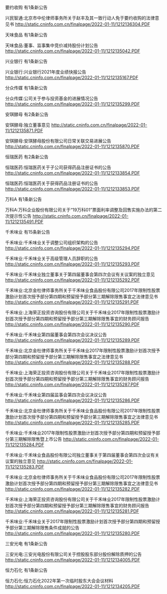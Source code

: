 要约收购 有1条新公告 

兴民智通:北京市中伦律师事务所关于赵丰及其一致行动人免于要约收购的法律意见书 http://static.cninfo.com.cn/finalpage/2022-01-11/1212136304.PDF 

天味食品 有1条新公告 

天味食品:董事、监事集中竞价减持股份计划公告 http://static.cninfo.com.cn/finalpage/2022-01-11/1212135042.PDF 

兴业银行 有1条新公告 

兴业银行:兴业银行2021年度业绩快报公告 http://static.cninfo.com.cn/finalpage/2022-01-11/1212135167.PDF 

分众传媒 有1条新公告 

分众传媒:公司关于参与投资基金的进展情况公告 http://static.cninfo.com.cn/finalpage/2022-01-11/1212135299.PDF 

安琪酵母 有2条新公告 

安琪酵母:独立董事意见 http://static.cninfo.com.cn/finalpage/2022-01-11/1212135871.PDF 

安琪酵母:安琪酵母股份有限公司日常关联交易进展公告 http://static.cninfo.com.cn/finalpage/2022-01-11/1212135870.PDF 

恒瑞医药 有2条新公告 

恒瑞医药:恒瑞医药关于子公司获得药品注册证书的公告 http://static.cninfo.com.cn/finalpage/2022-01-11/1212133854.PDF 

恒瑞医药:恒瑞医药关于获得药品注册证书的公告 http://static.cninfo.com.cn/finalpage/2022-01-11/1212133853.PDF 

万科A 有1条新公告 

万科A:万科企业股份有限公司关于“19万科01”票面利率调整及回售实施办法的第二次提示性公告 http://static.cninfo.com.cn/finalpage/2022-01-11/1212135491.PDF 

千禾味业 有15条新公告 

千禾味业:千禾味业关于调整公司组织架构的公告 http://static.cninfo.com.cn/finalpage/2022-01-11/1212135294.PDF 

千禾味业:千禾味业关于高级管理人员辞职的公告 http://static.cninfo.com.cn/finalpage/2022-01-11/1212135293.PDF 

千禾味业:千禾味业独立董事关于第四届董事会第四次会议有关议案的独立意见 http://static.cninfo.com.cn/finalpage/2022-01-11/1212135292.PDF 

千禾味业:北京金杜律师事务所关于千禾味业食品股份有限公司2017年限制性股票激励计划首次授予部分第四期和预留授予部分第三期解除限售事宜之法律意见书 http://static.cninfo.com.cn/finalpage/2022-01-11/1212135291.PDF 

千禾味业:上海荣正投资咨询股份有限公司关于千禾味业2017年限制性股票激励计划首次授予部分第四期和预留授予部分第三期解除限售事宜的财务顾问报告 http://static.cninfo.com.cn/finalpage/2022-01-11/1212135290.PDF 

千禾味业:千禾味业第四届董事会第四次会议决议公告 http://static.cninfo.com.cn/finalpage/2022-01-11/1212135289.PDF 

千禾味业:北京金杜律师事务所关于千禾味业2017年限制性股票激励计划首次授予部分第四期和预留授予部分第三期解除限售事宜之法律意见书 http://static.cninfo.com.cn/finalpage/2022-01-11/1212135288.PDF 

千禾味业:上海荣正投资咨询股份有限公司关于千禾味业2017年限制性股票激励计划首次授予部分第四期和预留授予部分第三期解除限售事宜的财务顾问报告 http://static.cninfo.com.cn/finalpage/2022-01-11/1212135287.PDF 

千禾味业:千禾味业第四届监事会第四次会议决议公告 http://static.cninfo.com.cn/finalpage/2022-01-11/1212135286.PDF 

千禾味业:北京金杜律师事务所关于千禾味业食品股份有限公司2017年限制性股票激励计划首次授予部分第四期和预留授予部分第三期解除限售事宜之法律意见书 http://static.cninfo.com.cn/finalpage/2022-01-11/1212135285.PDF 

千禾味业:千禾味业2017年限制性股票激励计划首次授予部分第四期和预留授予部分第三期解除限售暨上市公告 http://static.cninfo.com.cn/finalpage/2022-01-11/1212135284.PDF 

千禾味业:千禾味业食品股份有限公司独立董事关于第四届董事会第四次会议有关议案的独立意见 http://static.cninfo.com.cn/finalpage/2022-01-11/1212135283.PDF 

千禾味业:北京金杜律师事务所关于千禾味业食品股份有限公司2017年限制性股票激励计划首次授予部分第四期和预留授予部分第三期解除限售事宜之法律意见书 http://static.cninfo.com.cn/finalpage/2022-01-11/1212135282.PDF 

千禾味业:上海荣正投资咨询股份有限公司关于千禾味业2017年限制性股票激励计划首次授予部分第四期和预留授予部分第三期解除限售事宜的财务顾问报告 http://static.cninfo.com.cn/finalpage/2022-01-11/1212135281.PDF 

千禾味业:千禾味业关于2017年限制性股票激励计划首次授予部分第四期和预留授予部分第三期解除限售条件成就的公告 http://static.cninfo.com.cn/finalpage/2022-01-11/1212135280.PDF 

三安光电 有1条新公告 

三安光电:三安光电股份有限公司关于控股股东部分股份解除质押的公告 http://static.cninfo.com.cn/finalpage/2022-01-11/1212134005.PDF 

恒力石化 有1条新公告 

恒力石化:恒力石化2022年第一次临时股东大会会议材料 http://static.cninfo.com.cn/finalpage/2022-01-11/1212134205.PDF 

